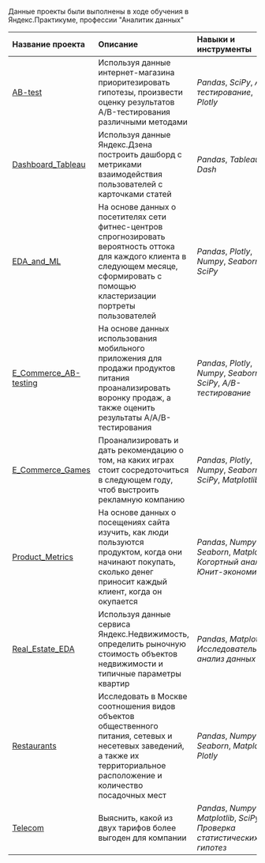 Данные проекты были выполнены в ходе обучения в Яндекс.Практикуме, профессии "Аналитик данных"

| Название проекта | Описание | Навыки и инструменты | 
| :---------------------- | :---------------------- | :---------------------- |
| [AB-test](AB-test) | Используя данные интернет-магазина приоритезировать гипотезы, произвести оценку результатов A/B-тестирования различными методами | *Pandas*, *SciPy*, *A/B-тестирование*, *Plotly* |
| [Dashboard_Tableau](Dashboard_Tableau) | Используя данные Яндекс.Дзена построить дашборд с метриками взаимодействия пользователей с карточками статей | *Pandas*, *Tableau*, *Dash* |
| [EDA_and_ML](EDA_and_ML) | На основе данных о посетителях сети фитнес-центров спрогнозировать вероятность оттока для каждого клиента в следующем месяце, сформировать с помощью кластеризации портреты пользователей | *Pandas*, *Plotly*, *Numpy*, *Seaborn*, *SciPy* |
| [E_Commerce_AB-testing](E_Commerce_AB-testing) | На основе данных использования мобильного приложения для продажи продуктов питания проанализировать воронку продаж, а также оценить результаты A/A/B-тестирования | *Pandas*, *Plotly*, *Numpy*, *Seaborn*, *SciPy*, *A/B-тестирование* |
| [E_Commerce_Games](E_Commerce_Games) | Проанализировать и дать рекомендацию о том, на каких играх стоит сосредоточиться в следующем году, чтоб выстроить рекламную компанию | *Pandas*, *Plotly*, *Numpy*, *Seaborn*, *SciPy*, *Matplotlib* |
| [Product_Metrics](Product_Metrics) | На основе данных о посещениях сайта изучить, как люди пользуются продуктом, когда они начинают покупать, сколько денег приносит каждый клиент, когда он окупается | *Pandas*, *Numpy*, *Seaborn*, *Matplotlib*, *Когортный анализ*, *Юнит-экономика* |
| [Real_Estate_EDA](Real_Estate_EDA) | Используя данные сервиса Яндекс.Недвижимость, определить рыночную стоимость объектов недвижимости и типичные параметры квартир | *Pandas*, *Matplotlib*, *Исследовательский анализ данных* |
| [Restaurants](Restaurants) | Исследовать в Москве соотношения видов объектов общественного питания, сетевых и несетевых заведений, а также их территориальное расположение и количество посадочных мест | *Pandas*, *Numpy*, *Seaborn*, *Matplotlib*, *Plotly* |
| [Telecom](Telecom) | Выяснить, какой из двух тарифов более выгоден для компании | *Pandas*, *Numpy*, *Matplotlib*, *SciPy*, *Проверка статистических гипотез* |
